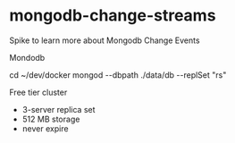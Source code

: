 # mongodb-change-streams

Spike to learn more about Mongodb Change Events    


Mondodb

cd ~/dev/docker
mongod --dbpath ./data/db --replSet "rs"

Free tier cluster
- 3-server replica set
- 512 MB storage
- never expire


